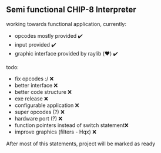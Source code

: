 ## Semi functional CHIP-8 Interpreter

working towards functional application, currently:
 - opcodes mostly provided                      ✔️
 - input provided                               ✔️
 - graphic interface provided by raylib (❤️)    ✔️

todo:
 - fix opcodes :/                               ❌
 - better interface                             ❌
 - better code structure                        ❌
 - exe release                                  ❌
 - configurable application                     ❌
 - super opcodes (?)                            ❌
 - hardware port (?)                            ❌
 - function pointers instead of switch statement❌
 - improve graphics (filters - Hqx)             ❌

After most of this statements, project will be marked as ready